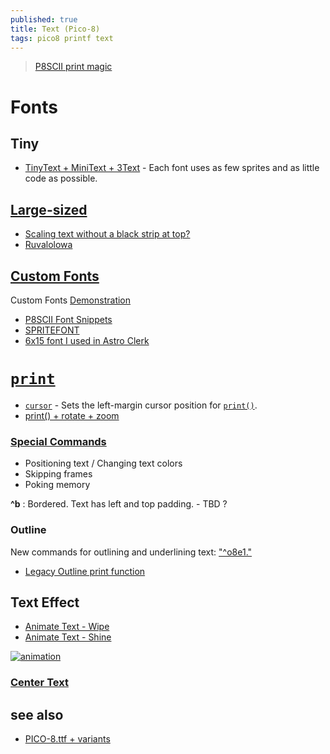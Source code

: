 ```yaml
---
published: true
title: Text (Pico-8)
tags: pico8 printf text
---
```

> [P8SCII print magic](https://pico-8.fandom.com/wiki/P8SCII_Control_Codes)

# Fonts

## Tiny
- [TinyText + MiniText + 3Text](https://rhythmlynx.itch.io/picotext) - Each font uses as few sprites and as little code as possible.

## [Large-sized](https://www.reddit.com/r/pico8/comments/18ibf32/largesized_texts/)

- [Scaling text without a black strip at top?](https://www.lexaloffle.com/bbs/?tid=29612)
- [Ruvalolowa](https://www.reddit.com/user/Ruvalolowa/)

## [Custom Fonts](https://www.lexaloffle.com/bbs/?tid=41544)
Custom Fonts [Demonstration](https://www.youtube.com/watch?v=N7s2KIy3MZQ&t=4381s)
- [P8SCII Font Snippets](https://www.lexaloffle.com/dl/files/font_snippets.txt)
- [SPRITEFONT](https://www.lexaloffle.com/bbs/?pid=75073#p)
- [6x15 font I used in Astro Clerk](https://www.lexaloffle.com/bbs/?tid=38492)

# [`print`](https://pico-8.fandom.com/wiki/Print)
- [`cursor`](https://pico-8.fandom.com/wiki/Cursor) - Sets the left-margin cursor position for [`print()`](http://pico8wiki.com/index.php?title=Print).
- [print() + rotate + zoom](https://www.lexaloffle.com/bbs/?pid=137119#p)

### [Special Commands](https://pico-8.fandom.com/wiki/P8SCII_Control_Codes?veaction=edit&section=3)

- Positioning text / Changing text colors 
- Skipping frames
- Poking memory

**\^b** : Bordered. Text has left and top padding. - TBD ?

### Outline
New commands for outlining and underlining text: ["\^o8e1."](https://www.lexaloffle.com/bbs/?tid=150992)

- [Legacy Outline print function](https://www.lexaloffle.com/bbs/?tid=45020)

## Text Effect
- [Animate Text - Wipe](https://nerdyteachers.com/PICO-8/Game_Mechanics/?tutorial=37)
- [Animate Text - Shine](https://nerdyteachers.com/PICO-8/Game_Mechanics/38)

[![animation](https://nerdyteachers.com/PICO-8/resources/img/tutorials/animateText-Wipe/animatedTextDemo.gif)](https://nerdyteachers.com/PICO-8/Game_Mechanics/?tutorial=37)

### [Center Text](https://chatgpt.com/share/68ea9185-341c-800d-bea1-3c59ea0215e5)

## see also
- [PICO-8.ttf + variants](https://www.lexaloffle.com/bbs/?tid=3760)
